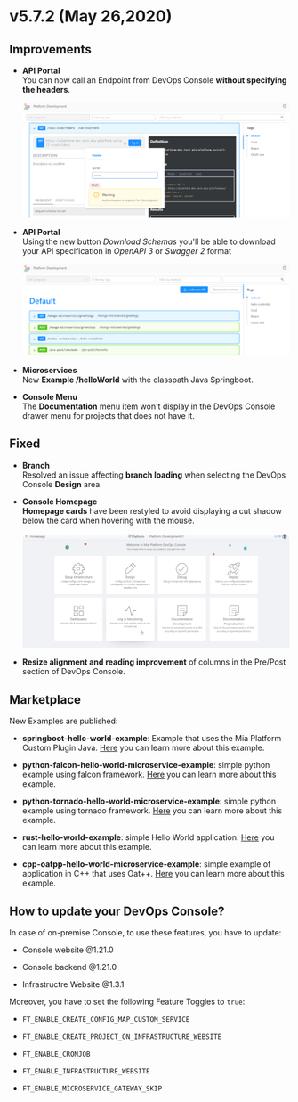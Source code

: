 # v5.7.2 (May 26,2020)

## Improvements

* **API Portal**       
    You can now call an Endpoint from DevOps Console **without specifying the headers**.

    ![API-portal-header](img/API-portal-header.png)

* **API Portal**     
    Using the new button *Download Schemas* you'll be able to download your API specification in *OpenAPI 3* or *Swagger 2* format

    ![download-schemas](img/download-schemas.png)

* **Microservices**      
    New **Example /helloWorld** with the classpath Java Springboot.


* **Console Menu**        
    The **Documentation** menu item won't display in the DevOps Console drawer menu for projects that does not have it.


## Fixed

* **Branch**      
    Resolved an issue affecting **branch loading** when selecting the DevOps Console **Design** area.

* **Console Homepage**     
    **Homepage cards** have been restyled to avoid displaying a cut shadow below the card when hovering with the mouse.

    ![card-shadow](img/card-shadow.png)

* **Resize alignment and reading improvement** of columns in the Pre/Post section of DevOps Console.


## Marketplace
New Examples are published:

* **springboot-hello-world-example**: Example that uses the Mia Platform Custom Plugin Java. [Here](https://github.com/mia-platform-marketplace/springboot-hello-world-example) you can learn more about this example.

* **python-falcon-hello-world-microservice-example**: simple python example using falcon framework. [Here](https://github.com/mia-platform-marketplace/python-falcon-hello-world-microservice-example) you can learn more about this example.

* **python-tornado-hello-world-microservice-example**: simple python example using tornado framework. [Here](https://github.com/mia-platform-marketplace/python-tornado-hello-world-microservice-example) you can learn more about this example.

* **rust-hello-world-example**: simple Hello World application. [Here](https://github.com/mia-platform-marketplace/rust-hello-world-example) you can learn more about this example.

* **cpp-oatpp-hello-world-microservice-example**: simple example of application in C++ that uses Oat++. [Here](https://github.com/mia-platform-marketplace/cpp-oatpp-hello-world-microservice-example) you can learn more about this example.


## How to update your DevOps Console?

In case of on-premise Console, to use these features, you have to update:

* Console website @1.21.0

* Console backend @1.21.0

* Infrastructre Website @1.3.1

Moreover, you have to set the following Feature Toggles to `true`:

* `FT_ENABLE_CREATE_CONFIG_MAP_CUSTOM_SERVICE`   

* `FT_ENABLE_CREATE_PROJECT_ON_INFRASTRUCTURE_WEBSITE`   

* `FT_ENABLE_CRONJOB`    

* `FT_ENABLE_INFRASTRUCTURE_WEBSITE`   

* `FT_ENABLE_MICROSERVICE_GATEWAY_SKIP`    
